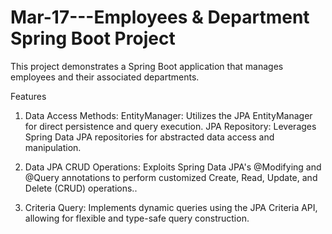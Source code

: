 # Mar-17---Employees & Department Spring Boot Project

This project demonstrates a Spring Boot application that manages employees and their associated departments.

Features

1. Data Access Methods:
EntityManager: Utilizes the JPA EntityManager for direct persistence and query execution.
JPA Repository: Leverages Spring Data JPA repositories for abstracted data access and manipulation.

2. Data JPA CRUD Operations:
Exploits Spring Data JPA's @Modifying and @Query annotations to perform customized Create, Read, Update, and Delete (CRUD) operations..

3. Criteria Query:
Implements dynamic queries using the JPA Criteria API, allowing for flexible and type-safe query construction.
